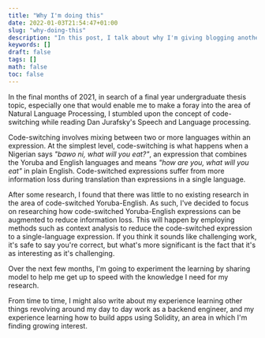 ```yaml
---
title: "Why I'm doing this"
date: 2022-01-03T21:54:47+01:00
slug: "why-doing-this"
description: "In this post, I talk about why I'm giving blogging another go, starting January 2022 :)"
keywords: []
draft: false
tags: []
math: false
toc: false
---
```


In the final months of 2021, in search of a final year undergraduate thesis topic, especially one that would enable me to make a foray into the area of Natural Language Processing, I stumbled upon the concept of code-switching while reading Dan Jurafsky's Speech and Language processing. 

Code-switching involves mixing between two or more languages within an expression. At the simplest level, code-switching is what happens when a Nigerian says _"bawo ni, what will you eat?"_, an expression that combines the Yoruba and English languages and means _"how are you, what will you eat"_ in plain English. Code-switched expressions suffer from more information loss during translation than expressions in a single language. 

After some research, I found that there was little to no existing research in the area of code-switched Yoruba-English. As such, I've decided to focus on researching how code-switched Yoruba-English expressions can be augmented to reduce information loss.  This will happen by employing methods such as context analysis to reduce the code-switched expression to a single-language expression. If you think it sounds like challenging work, it's safe to say you're correct, but what's more significant is the fact that it's as interesting as it's challenging.

Over the next few months, I'm going to experiment the learning by sharing model to help me get up to speed with the knowledge I need for my research.

From time to time, I might also write about my experience learning other things revolving around my day to day work as a backend engineer, and my experience learning how to build apps using Solidity, an area in which I'm finding growing interest.



